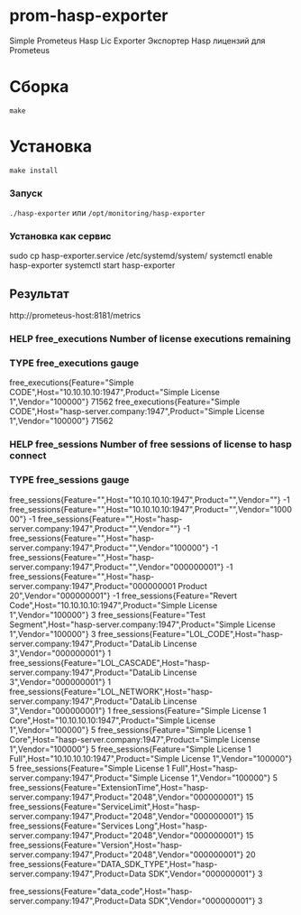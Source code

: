 # prom-hasp-exporter
 Simple Prometeus Hasp Lic Exporter
 Экспортер Hasp лицензий для Prometeus
# Сборка

`make`
#  Установка
`make install`

### Запуск
`./hasp-exporter` или 
`/opt/monitoring/hasp-exporter`

### Установка как сервис 
sudo cp hasp-exporter.service /etc/systemd/system/
systemctl enable hasp-exporter
systemctl start hasp-exporter

## Результат
http://prometeus-host:8181/metrics
### HELP free_executions Number of license executions remaining
### TYPE free_executions gauge
free_executions{Feature="Simple CODE",Host="10.10.10.10:1947",Product="Simple License 1",Vendor="100000"} 71562
free_executions{Feature="Simple CODE",Host="hasp-server.company:1947",Product="Simple License 1",Vendor="100000"} 71562
### HELP free_sessions Number of free sessions of license to hasp connect
### TYPE free_sessions gauge
free_sessions{Feature="",Host="10.10.10.10:1947",Product="",Vendor=""} -1
free_sessions{Feature="",Host="10.10.10.10:1947",Product="",Vendor="100000"} -1
free_sessions{Feature="",Host="hasp-server.company:1947",Product="",Vendor=""} -1
free_sessions{Feature="",Host="hasp-server.company:1947",Product="",Vendor="100000"} -1
free_sessions{Feature="",Host="hasp-server.company:1947",Product="",Vendor="000000001"} -1
free_sessions{Feature="",Host="hasp-server.company:1947",Product="000000001 Product 20",Vendor="000000001"} -1
free_sessions{Feature="Revert Code",Host="10.10.10.10:1947",Product="Simple License 1",Vendor="100000"} 3
free_sessions{Feature="Test Segment",Host="hasp-server.company:1947",Product="Simple License 1",Vendor="100000"} 3
free_sessions{Feature="LOL_CODE",Host="hasp-server.company:1947",Product="DataLib Lincense 3",Vendor="000000001"} 1
free_sessions{Feature="LOL_CASCADE",Host="hasp-server.company:1947",Product="DataLib Lincense 3",Vendor="000000001"} 1
free_sessions{Feature="LOL_NETWORK",Host="hasp-server.company:1947",Product="DataLib Lincense 3",Vendor="000000001"} 1
free_sessions{Feature="Simple License 1 Core",Host="10.10.10.10:1947",Product="Simple License 1",Vendor="100000"} 5
free_sessions{Feature="Simple License 1 Core",Host="hasp-server.company:1947",Product="Simple License 1",Vendor="100000"} 5
free_sessions{Feature="Simple License 1 Full",Host="10.10.10.10:1947",Product="Simple License 1",Vendor="100000"} 5
free_sessions{Feature="Simple License 1 Full",Host="hasp-server.company:1947",Product="Simple License 1",Vendor="100000"} 5
free_sessions{Feature="ExtensionTime",Host="hasp-server.company:1947",Product="2048",Vendor="000000001"} 15
free_sessions{Feature="ServiceLimit",Host="hasp-server.company:1947",Product="2048",Vendor="000000001"} 15
free_sessions{Feature="Services Long",Host="hasp-server.company:1947",Product="2048",Vendor="000000001"} 15
free_sessions{Feature="Version",Host="hasp-server.company:1947",Product="2048",Vendor="000000001"} 20
free_sessions{Feature="DATA_SDK_TYPE",Host="hasp-server.company:1947",Product=Data SDK",Vendor="000000001"} 3

free_sessions{Feature="data_code",Host="hasp-server.company:1947",Product=Data SDK",Vendor="000000001"} 3
